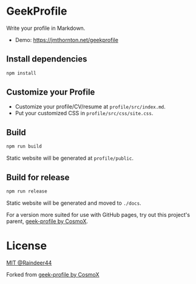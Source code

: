 # GeekProfile

Write your profile in Markdown.
- Demo: <https://jmthornton.net/geekprofile>


## Install dependencies

```bash
npm install
```


## Customize your Profile

- Customize your profile/CV/resume at `profile/src/index.md`.
- Put your customized CSS in `profile/src/css/site.css`.


## Build

```bash
npm run build
```

Static website will be generated at `profile/public`.


## Build for release

```bash
npm run release
```

Static website will be generated and moved to `./docs`.

For a version more suited for use with GitHub pages, try out this project's parent, [geek-profile by CosmoX](https://github.com/cosmox/geek-profile).



# License

[MIT @Raindeer44](./LICENSE)

Forked from [geek-profile by CosmoX](https://github.com/cosmox/geek-profile)
